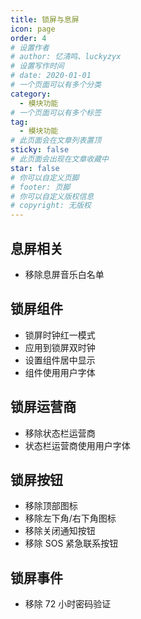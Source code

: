 ```yaml
---
title: 锁屏与息屏
icon: page
order: 4
# 设置作者
# author: 忆清鸣、luckyzyx
# 设置写作时间
# date: 2020-01-01
# 一个页面可以有多个分类
category:
  - 模块功能
# 一个页面可以有多个标签
tag:
  - 模块功能
# 此页面会在文章列表置顶
sticky: false
# 此页面会出现在文章收藏中
star: false
# 你可以自定义页脚
# footer: 页脚
# 你可以自定义版权信息
# copyright: 无版权
---
```


## 息屏相关

- 移除息屏音乐白名单

## 锁屏组件

- 锁屏时钟红一模式
- 应用到锁屏双时钟
- 设置组件居中显示
- 组件使用用户字体

## 锁屏运营商

- 移除状态栏运营商
- 状态栏运营商使用用户字体

## 锁屏按钮

- 移除顶部图标
- 移除左下角/右下角图标
- 移除关闭通知按钮
- 移除 SOS 紧急联系按钮

## 锁屏事件

- 移除 72 小时密码验证
